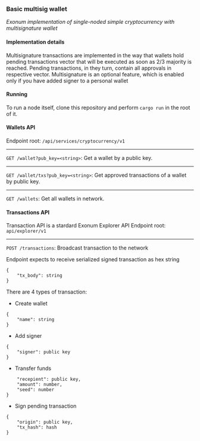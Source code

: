 ### Basic multisig wallet
_Exonum implementation of single-noded simple cryptocurrency with multisignature wallet_

#### Implementation details
Multisignature transactions are implemented in the way that wallets hold pending transactions vector that will be executed as soon as 2/3 majority is reached. Pending transactions, in they turn, contain all approvals in respective vector.
Multisignature is an optional feature, which is enabled only if you have added signer to a personal wallet

#### Running
To run a node itself, clone this repository and perform `cargo run` in the root of it.


#### Wallets API

Endpoint root: `/api/services/cryptocurrency/v1`

------
`GET /wallet?pub_key=<string>`: Get a wallet by a public key.

------
`GET /wallet/txs?pub_key=<string>`: Get approved transactions of a wallet by public key.

------
`GET /wallets`: Get all wallets in network.

#### Transactions API

Transaction API is a stardard Exonum Explorer API
Endpoint root: `api/explorer/v1`

------
`POST /transactions`: Broadcast transaction to the network

Endpoint expects to receive serialized signed transaction as hex string
```
{
    "tx_body": string
}
```

There are 4 types of transaction:
- Create wallet
```
{
    "name": string
}
```

- Add signer
```
{
    "signer": public key
}
```

- Transfer funds
```
    "recepient": public key,
    "amount": number,
    "seed": number
}
```

- Sign pending transaction
```
{
    "origin": public key,
    "tx_hash": hash
}
```